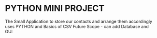 # PYTHON MINI PROJECT 

The Small Application to store our contacts and arrange them accordingly 
uses PYTHON and Basics of CSV
Future Scope - can add Database and GUI
